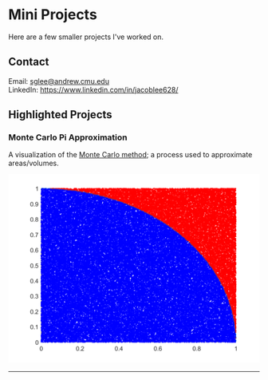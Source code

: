 # Mini Projects

Here are a few smaller projects I've worked on.

## Contact
Email: sglee@andrew.cmu.edu  
LinkedIn: https://www.linkedin.com/in/jacoblee628/

## Highlighted Projects

### Monte Carlo Pi Approximation
A visualization of the [Monte Carlo method](https://en.wikipedia.org/wiki/Monte_Carlo_method); a process used to approximate areas/volumes.

![Visualization](monte_carlo_pi_approximation/100000.png)

-------